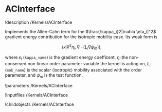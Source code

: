 # ACInterface
!description /Kernels/ACInterface

Implements the Allen-Cahn term for the $\frac{\kappa_i}2|\nabla \eta_i|^2$ gradient
energy contribution for the isotropic mobility case. Its weak form is

$$
\left( \kappa_i \nabla^2 \eta_i, \nabla \cdot (L_i \nabla \psi_m ) \right),
$$

where $\kappa_i$ (`kappa_name`) is the gradient energy coefficent, $\eta_i$ the non-conserved
non-linear order parameter variable the kernel is acting on, $L_i$ (`mob_name`) is
the scalar (isotropic) mobility associated with the order parameter, and $\psi_m$
is the test function.

!parameters /Kernels/ACInterface

!inputfiles /Kernels/ACInterface

!childobjects /Kernels/ACInterface
